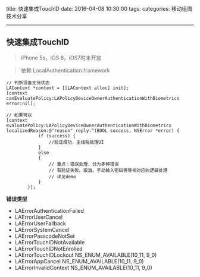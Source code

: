 title: 快速集成TouchID
date: 2016-04-08  10:30:00
tags:
categories: 移动组周技术分享

---


## 快速集成TouchID

> iPhone 5s，iOS 8，iOS7时未开放

> 依赖 LocalAuthentication.framework

```objc
// 判断设备支持状态
LAContext *context = [[LAContext alloc] init];
[context canEvaluatePolicy:LAPolicyDeviceOwnerAuthenticationWithBiometrics error:nil];

// 如果可以
[context evaluatePolicy:LAPolicyDeviceOwnerAuthenticationWithBiometrics localizedReason:@"reason" reply:^(BOOL success, NSError *error) {
            if (success) {
                //验证成功，主线程处理UI
            }
            else
            {
	            // 重点：错误处理，分为多种错误
	            // 有验证失败、取消、手动输入密码等等相对应的逻辑处理
	            // 详见demo
	        }
        }];
```
**错误类型**

- LAErrorAuthenticationFailed
- LAErrorUserCancel
- LAErrorUserFallback
- LAErrorSystemCancel
- LAErrorPasscodeNotSet  
- LAErrorTouchIDNotAvailable
- LAErrorTouchIDNotEnrolled 
- LAErrorTouchIDLockout   NS_ENUM_AVAILABLE(10_11, 9_0)
- LAErrorAppCancel        NS_ENUM_AVAILABLE(10_11, 9_0) 
- LAErrorInvalidContext   NS_ENUM_AVAILABLE(10_11, 9_0)

